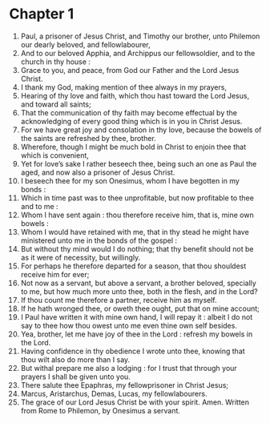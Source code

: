 # Chapter 1

1. Paul, a prisoner of Jesus Christ, and Timothy our brother, unto Philemon our dearly beloved, and fellowlabourer,
2. And to our beloved Apphia, and Archippus our fellowsoldier, and to the church in thy house :
3. Grace to you, and peace, from God our Father and the Lord Jesus Christ.
4. I thank my God, making mention of thee always in my prayers,
5. Hearing of thy love and faith, which thou hast toward the Lord Jesus, and toward all saints;
6. That the communication of thy faith may become effectual by the acknowledging of every good thing which is in you in Christ Jesus.
7. For we have great joy and consolation in thy love, because the bowels of the saints are refreshed by thee, brother.
8. Wherefore, though I might be much bold in Christ to enjoin thee that which is convenient,
9. Yet for love’s sake I rather beseech thee, being such an one as Paul the aged, and now also a prisoner of Jesus Christ.
10. I beseech thee for my son Onesimus, whom I have begotten in my bonds :
11. Which in time past was to thee unprofitable, but now profitable to thee and to me :
12. Whom I have sent again : thou therefore receive him, that is, mine own bowels :
13. Whom I would have retained with me, that in thy stead he might have ministered unto me in the bonds of the gospel :
14. But without thy mind would I do nothing; that thy benefit should not be as it were of necessity, but willingly.
15. For perhaps he therefore departed for a season, that thou shouldest receive him for ever;
16. Not now as a servant, but above a servant, a brother beloved, specially to me, but how much more unto thee, both in the flesh, and in the Lord?
17. If thou count me therefore a partner, receive him as myself.
18. If he hath wronged thee, or oweth thee ought, put that on mine account;
19. I Paul have written it with mine own hand, I will repay it : albeit I do not say to thee how thou owest unto me even thine own self besides.
20. Yea, brother, let me have joy of thee in the Lord : refresh my bowels in the Lord.
21. Having confidence in thy obedience I wrote unto thee, knowing that thou wilt also do more than I say.
22. But withal prepare me also a lodging : for I trust that through your prayers I shall be given unto you.
23. There salute thee Epaphras, my fellowprisoner in Christ Jesus;
24. Marcus, Aristarchus, Demas, Lucas, my fellowlabourers.
25. The grace of our Lord Jesus Christ be with your spirit. Amen. Written from Rome to Philemon, by Onesimus a servant.

